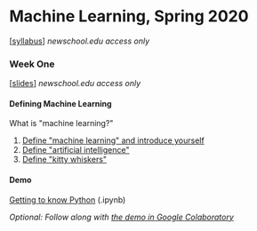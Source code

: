 # Machine Learning, Spring 2020

[[syllabus](https://docs.google.com/document/d/1RSUjPPu9cHtTA_8s650-7XTAfLRsCuN_5tqhjQHdcP0/edit?usp=sharing)] *newschool.edu access only*

### Week One

[[slides](https://docs.google.com/presentation/d/1HEu4j0g5Z6XfItqdRBwlk9DfoEyEShYo_vtr37zbgQ0/edit?usp=sharing)] *newschool.edu access only*

#### Defining Machine Learning

What is "machine learning?" 

1. [Define "machine learning" and introduce yourself](https://forms.gle/pB2TF28YsHkW2fty7)  
2. [Define "artificial intelligence"](https://forms.gle/VnWSK6EJyVYU32jP8)  
3. [Define "kitty whiskers"](https://forms.gle/eYGpoe2iziQkpvXaA)  


#### Demo

[Getting to know Python](https://github.com/visualizedata/ml/blob/master/week01/intro_python.ipynb) (.ipynb)

*Optional: Follow along with [the demo in Google Colaboratory](https://drive.google.com/file/d/1buLrlVOK92Ok0NSc03zD75Qyh-jnwsfx/view?usp=sharing)* 